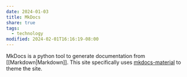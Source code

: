 ```yaml
---
date: 2024-01-03
title: MkDocs
share: true
tags:
  - technology
modified: 2024-02-01T16:16:19-08:00
---
```


MkDocs is a python tool to generate documentation from [[Markdown|Markdown]]. This site specifically uses [mkdocs-material](https://squidfunk.github.io/mkdocs-material/) to theme the site.